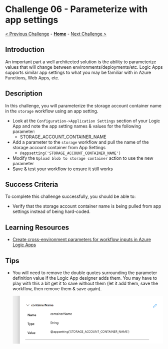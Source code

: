 # Challenge 06 - Parameterize with app settings

[< Previous Challenge](./Challenge-05.md) - **[Home](../README.md)** - [Next Challenge >](./Challenge-07.md)

## Introduction

An important part a well architected solution is the ability to parameterize values that will change between environments/deployments/etc. Logic Apps supports similar app settings to what you may be familiar with in Azure Functions, Web Apps, etc. 

## Description

In this challenge, you will parameterize the storage account container name in the `storage` workflow using an app setting.

- Look at the `Configuration->Application Settings` section of your Logic App and note the app setting names & values for the following parameter:
  - STORAGE_ACCOUNT_CONTAINER_NAME
- Add a parameter to the `storage` workflow and pull the name of the storage account container from App Settings
  - `@appsetting('STORAGE_ACCOUNT_CONTAINER_NAME')`
- Modify the `Upload blob to storage container` action to use the new parameter
- Save & test your workflow to ensure it still works

## Success Criteria

To complete this challenge successfully, you should be able to:
- Verify that the storage account container name is being pulled from app settings instead of being hard-coded.

## Learning Resources

- [Create cross-environment parameters for workflow inputs in Azure Logic Apps](https://learn.microsoft.com/en-us/azure/logic-apps/create-parameters-workflows?tabs=standard)

## Tips
- You will need to remove the double quotes surrounding the parameter definition value if the Logic App designer adds them. You may have to play with this a bit get it to save without them (let it add them, save the workflow, then remove them & save again).

  ![parameter-container-name](../images/Challenge-06/.img/parameter-container-name.png)